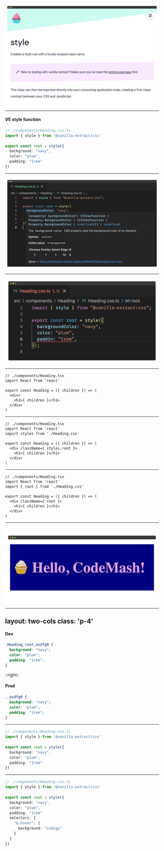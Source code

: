 <img src="/assets/ve-style.png"/>

<!--
Vanilla-extract is a library that exports a number of functions that offer different functionality. The most basic of which is the style function.

Let's take a look at how to use this
-->

---

#### VE style function

```ts {all|1|2|4|5-7|all}
// ./components/Heading.css.ts
import { style } from '@vanilla-extract/css'

export const root = style({
  background: "navy",
  color: "plum",
  padding: "1rem"
})
```

<!-- 
First, we'll create a  Heading.css.ts file that lives next to our Heading component.

click

The .css.ts extension is really important in vanilla-extract. It is what tells vanilla extract build plugin to build these typescript files into static CSS which will be sent as CSS to the browser.

So, anything that's in a .css.ts file will happen at build time.
Anything that's in .ts or .tsx will happen at runtime.

click

import style function

click

export a const which we'll call root which will be assigned to the result of that style function

click

to that style function we'll supply an object representing the styles we want to apply.

click

This will create the same styles we've been looking at, but obviously authored in TS
-->

---

<img src="/assets/ve-ts-info.png"/>

<!--
This is in a .ts file so we'll get Typescript feedback.
If we hover we'll see information about that property since VE is built on top of a CSS types library.
-->

---

<img src="/assets/ve-ts-error.png"/>

<!--

And of course we'll get the red squiggly if we try to supply invalid values, try to style properties that don't exist, or simply make spelling errors.

This is great for me since I might actually be the world's worst speller
-->

---

```tsx
// ./components/Heading.tsx
import React from 'react'

export const Heading = ({ children }) => (
  <div>
    <h1>{ children }</h1>
  </div>
)
```

<!-- Let's go over to our basic heading component. -->

---

```tsx {3|6|all}
// ./components/Heading.tsx
import React from 'react'
import styles from './Heading.css'

export const Heading = ({ children }) => (
  <div className={ styles.root }>
    <h1>{ children }</h1>
  </div>
)
```

<!--

import styles as a module from Heading.css. Not heading .css.ts 
There is no CSS file on disk.

We'll take the root key off the styles module and supply that to the className of our element.

Notice this looks exactly like CSS modules so far. The creators are the same.
-->

---

```tsx {3|6}
// ./components/Heading.tsx
import React from 'react'
import { root } from './Heading.css'

export const Heading = ({ children }) => (
  <div className={ root }>
    <h1>{ children }</h1>
  </div>
)
```

<!-- Just like CSS-modules , we can alternatively destructure our root class in our import 

click 

then pass it directly to our className instead of keying off our styles module -->

---

<img src="/assets/header-component-example-base.png"/>

<!--

And there we have our heading component.

Now let's look at the CSS that's sent down to the browser for this.

-->

---
layout: two-cols
class: 'p-4'
---

#### Dev

```css
.Heading_root_asdfg0 {
  background: "navy";
  color: "plum";
  padding: "1rem";
}
```

::right::

#### Prod

```css
._asdfg0 {
  background: "navy";
  color: "plum";
  padding: "1rem";
}
```

<!--

Remember this is build time CSS in JS so this is from an actual static style sheet.

Our dev build looks exactly like CSS modules.

OUr prod build is just the hash. Note that the last value will just increment for each class defined in the file, so we can put this through gzip or something and get our document down pretty small.
-->

---

```ts
// ./components/Heading.css.ts
import { style } from '@vanilla-extract/css'

export const root = style({
  background: "navy",
  color: "plum",
  padding: "1rem"
})
```
<!-- 
I do want to call out that this does start to differ from CSS modules when you start to do more complicated things with CSS. -->

---

```ts {8-12|all}
// ./components/Heading.css.ts
import { style } from '@vanilla-extract/css'

export const root = style({
  background: "navy",
  color: "plum",
  padding: "1rem"
  selectors: {
    "&:hover": {
      background: "indigo"
    }
  }
})
```

<!--
If you want to target any more complex selectors or pseudo selectors, you need use this kind of selectors object.

Note that, To improve maintainability, each style block can only target a single element. To enforce this, all selectors must start with the & character which is a reference to the current element.

Selectors can also reference other scoped class names, but selectors attempting to target an element other than the current class are invalid.

click

So, vanilla-extract can be pretty opinionated, but overall I find that it helps me author maintainable CSS without personally needing the experience or the foresight to make that judgement myself.
-->